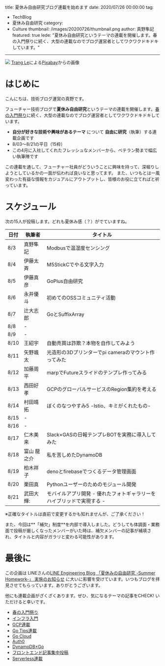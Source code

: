 title: 夏休み自由研究ブログ連載を始めます
date: 2020/07/26 00:00:00
tag:
  - TechBlog
  - 夏休み自由研究
category:
  - Culture
thumbnail: /images/20200726/thumbnail.png
author: 真野隼記
featured: true
lede: "夏休み自由研究というテーマの連載を開催します。春の入門祭りに続く、大型の連載なのでブログ運営者としてワクワクドキドキしています。"
---
![](/images/20200726/beach-3121393_1280.png)
<a href="https://pixabay.com/ja/users/lethutrang101-6596164/?utm_source=link-attribution&amp;utm_medium=referral&amp;utm_campaign=image&amp;utm_content=3121393">Trang Le</a>による<a href="https://pixabay.com/ja/?utm_source=link-attribution&amp;utm_medium=referral&amp;utm_campaign=image&amp;utm_content=3121393">Pixabay</a>からの画像

# はじめに

こんにちは、技術ブログ運営の真野です。

フューチャー技術ブログで**夏休み自由研究**というテーマの連載を開催します。[春の入門祭り](https://future-architect.github.io/articles/20200529/)に続く、大型の連載なのでブログ運営者としてワクワクドキドキしています。

* **自分が好きな技術や興味があるテーマ** について **自由に研究**（執筆）する連載企画です
* 8/03～8/21の平日（15枠）
* この4月に入社してくれたフレッシュなメンバーから、ベテラン勢まで幅広い執筆陣です

この連載を通して、フューチャー社員がどういうことに興味を持って、深堀りしようとしているかの一面が伝われば良いなと思ってます。
また、いつもとは一風変わった有益な情報をカジュアルにアウトプットし、皆様のお役に立てればと祈っています。

# スケジュール

次の15人が投稿します。どれも夏休み感（？）がでていますね。

| 日付 | 執筆者      | タイトル                                                              |
|------|-------------|-----------------------------------------------------------------------|
| 8/3  | 真野隼記    | Modbusで温湿度センシング                                              |
| 8/4  | 伊藤太斉    | M5StickCでやる文字入力                                                |
| 8/5  | 伊藤真彦    | GoPlus自由研究                                                        |
| 8/6  | 永井優斗    | 初めてのOSSコミュニティ活動                                           |
| 8/7  | 辻大志郎    | GoとSuffixArray                                                       |
| 8/8  | -           |                                                                       |
| 8/9  | -           |                                                                       |
| 8/10 | 王紹宇      | 自動売買は詐欺？本物を自作してみよう                                  |
| 8/11 | 矢野颯太    | 光造形の3Dプリンターでpi cameraのマウント作ってみた                   |
| 8/12 | 加藤周平    | marpでFutureスライドのテンプレ作ってみる                              |
| 8/13 | 西田好孝    | GCPのグローバルサービスのRegion集約を考える                           |
| 8/14 | 村田靖拓    | ぼくのなつやすみ5 -Istio、キミがくれたもの-                           |
| 8/15 | -           |                                                                       |
| 8/16 | -           |                                                                       |
| 8/17 | 仁木美来    | Slack×GASの日報テンプレBOTを実務に導入してみた                        |
| 8/18 | 富山 龍之介 | 私を苦しめたDynamoDB                                                  |
| 8/19 | 柏木祥子    | denoとfirebaseでつくるデータ管理画面                                  |
| 8/20 | 栗田真      | Pythonユーザーのためのモジュール開発                                  |
| 8/21 | 武田大輝:   | モバイルアプリ開発 - 優れたフォトギャラリーをハイブリッドで実現する - |

※正確なタイトルは直前で変更するかも知れませんが、ご了承ください！

また、今回は**「補欠」制度**を内部で導入しました。どうしても体調面・業務面で投稿が厳しくなったメンバーがいた時は、補欠メンバーの記事が補填され、タイトルと内容がガラリと変わる可能性があります。



# 最後に

この企画は LINEさんの[LINE Engineering Blog 「夏休みの自由研究 -Summer Homework-」 実施のお知らせ](https://engineering.linecorp.com/ja/blog/line-engineering-blog-freedom-study-summer-vacation-homework/) に大いに影響を受けています。いつもブログを拝見させてもらっています。ありがとうございます。

他にも連載企画がざくざくあります。ぜひ、気になるテーマの記事をCHECK! いただけると幸いです。

* [春の入門祭り](https://future-architect.github.io/articles/20200529/)
* [インフラ入門](/tags/%E3%82%A4%E3%83%B3%E3%83%95%E3%83%A9%E5%85%A5%E9%96%80/)
* [GCP連載](/tags/GCP%E9%80%A3%E8%BC%89/)
* [Go Tips連載](/tags/GoTips%E9%80%A3%E8%BC%89/)
* [Go Cloud](/tags/GoCDK/)
* [Auth0](/tags/Auth0/)
* [DynamoDB×Go](/tags/DynamoDB%C3%97Go/)
* [フロントエンド記事集中投稿](/tags/%E3%83%95%E3%83%AD%E3%83%B3%E3%83%88%E3%82%A8%E3%83%B3%E3%83%89%E8%A8%98%E4%BA%8B%E9%9B%86%E4%B8%AD%E6%8A%95%E7%A8%BF/)
* [Serverless連載](/tags/Serverless%E9%80%A3%E8%BC%89/)

